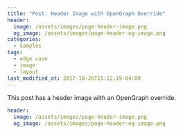 ```yaml
---
title: "Post: Header Image with OpenGraph Override"
header:
  image: /assets/images/page-header-image.png
  og_image: /assets/images/page-header-og-image.png
categories:
  - Samples
tags:
  - edge case
  - image
  - layout
last_modified_at: 2017-10-26T15:12:19-04:00
---
```


This post has a header image with an OpenGraph override.

```yaml
header:
  image: /assets/images/page-header-image.png
  og_image: /assets/images/page-header-og-image.png
```